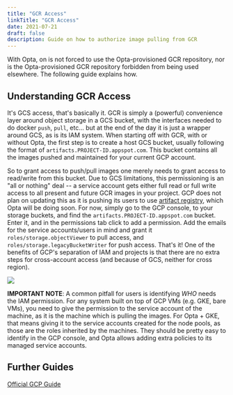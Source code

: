 ```yaml
---
title: "GCR Access"
linkTitle: "GCR Access"
date: 2021-07-21
draft: false
description: Guide on how to authorize image pulling from GCR
---
```


With Opta, on is not forced to use the Opta-provisioned GCR repository, nor is the Opta-provisioned GCR repository
forbidden from being used elsewhere. The following guide explains how.

## Understanding GCR Access
It's GCS access, that's basically it. GCR is simply a (powerful) convenience layer around object storage in a GCS
bucket, with the interfaces needed to do docker `push`, `pull`, etc... but at the end of the day it is just a wrapper
around GCS, as is its IAM system. When starting off with GCR, with or without Opta, the first step is to create a host
GCS bucket, usually following the format of `artifacts.PROJECT-ID.appspot.com`. This bucket contains all the images
pushed and maintained for your current GCP account.

So to grant access to push/pull images one merely needs to grant access to read/write from this bucket. Due to GCS 
limitations, this permissioning is an "all or nothing" deal -- a service account gets either full read or full write
access to all present and future GCR images in your project. GCP does not plan on updating this as it is pushing its
users to use [artifact registry](https://cloud.google.com/artifact-registry), which Opta will be doing soon. For now,
simply go to the GCP console, to your storage buckets, and find the `artifacts.PROJECT-ID.appspot.com` bucket. Enter it, 
and in the permissions tab click to add a permission. Add the emails for the service accounts/users in mind and grant
it `roles/storage.objectViewer` to pull access, and `roles/storage.legacyBucketWriter` for push access. That's it! One
of the benefits of GCP's separation of IAM and projects is that there are no extra steps for cross-account access
(and because of GCS, neither for cross region).

<a href="/images/gcr_access_1.png" target="_blank">
  <img src="/images/gcr_access_1.png" align="center"/>
</a>

**IMPORTANT NOTE**: A common pitfall for users is identifying _WHO_ needs the IAM permission. For any system built on
top of GCP VMs (e.g. GKE, bare VMs), you need to give the permission to the service account of the machine, as it is the
machine which is pulling the images. For Opta + GKE, that means giving it to the service accounts created for the node pools,
as those are the roles inherited by the machines. They should be pretty easy to identify in the GCP console, and Opta
allows adding extra policies to its managed service accounts.

## Further Guides
[Official GCP Guide](https://cloud.google.com/container-registry/docs/access-control)